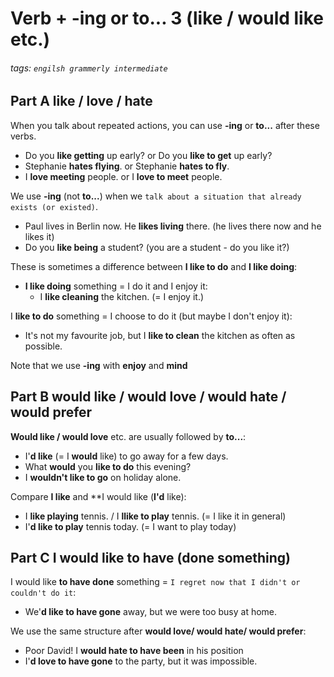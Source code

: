 # Verb + -ing or to... 3 (like / would like etc.)
###### tags: `engilsh grammerly intermediate`

## Part A like / love / hate
When you talk about repeated actions, you can use **-ing** or **to...** after these verbs.
- Do you **like getting** up early? or Do you **like to get** up early?
- Stephanie **hates flying**. or Stephanie **hates to fly**.
- I **love meeting** people. or I **love to meet** people.

We use **-ing** (not **to...**) when we `talk about a situation that already exists (or existed)`.
- Paul lives in Berlin now. He **likes living** there. (he lives there now and he likes it)
- Do you **like being** a student? (you are a student - do you like it?)

These is sometimes a difference between **I like to do** and **I like doing**:
- **I like doing** something = I do it and I enjoy it:
    - I **like cleaning** the kitchen. (= I enjoy it.)

I **like to do** something = I choose to do it (but maybe I don't enjoy it):
- It's not my favourite job, but I **like to clean** the kitchen as often as possible.

Note that we use **-ing** with **enjoy** and **mind**

## Part B would like / would love / would hate / would prefer
**Would like / would love** etc. are usually followed by **to...**:
- I'**d like** (= I **would** like) to go away for a few days.
- What **would** you **like to do** this evening?
- I **wouldn't like to go** on holiday alone.

Compare **I like** and **I would like (**I'd** like):
- I **like playing** tennis. / I **llike to play** tennis. (= I like it in general)
- I'**d like to play** tennis today. (= I want to play today)

## Part C I would like to have (done something)
I would like **to have done** something = `I regret now that I didn't or couldn't do it`:
- We'**d like to have gone** away, but we were too busy at home.

We use the same structure after **would love/ would hate/ would prefer**:
- Poor David! I **would hate to have been** in his position
- I'**d love to have gone** to the party, but it was impossible.